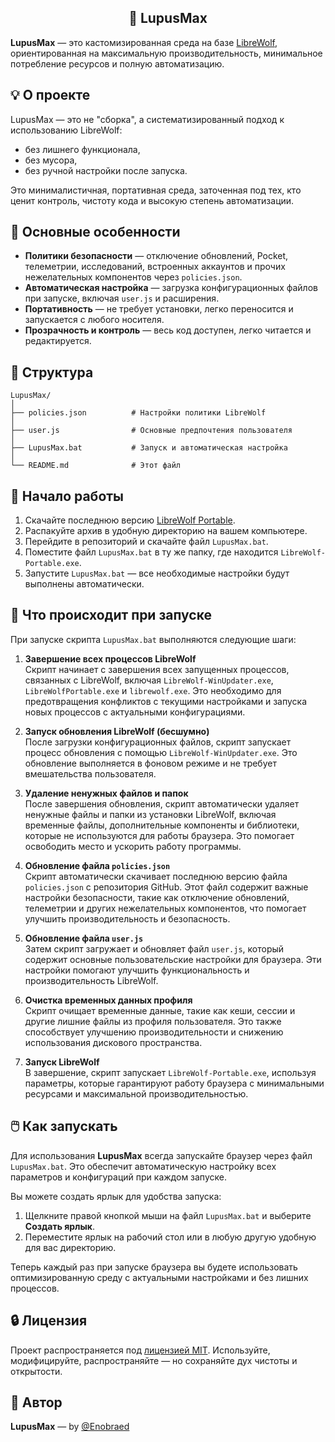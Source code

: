 <h2 align="center">🐺 LupusMax</h2>

**LupusMax** — это кастомизированная среда на базе [LibreWolf](https://librewolf.net/), ориентированная на максимальную производительность, минимальное потребление ресурсов и полную автоматизацию.

## 💡 О проекте

LupusMax — это не "сборка", а систематизированный подход к использованию LibreWolf:

- без лишнего функционала,
- без мусора,
- без ручной настройки после запуска.

Это минималистичная, портативная среда, заточенная под тех, кто ценит контроль, чистоту кода и высокую степень автоматизации.

## 🔧 Основные особенности

- **Политики безопасности** — отключение обновлений, Pocket, телеметрии, исследований, встроенных аккаунтов и прочих нежелательных компонентов через `policies.json`.
- **Автоматическая настройка** — загрузка конфигурационных файлов при запуске, включая `user.js` и расширения.
- **Портативность** — не требует установки, легко переносится и запускается с любого носителя.
- **Прозрачность и контроль** — весь код доступен, легко читается и редактируется.

## 📁 Структура

```
LupusMax/
│
├── policies.json          # Настройки политики LibreWolf
│
├── user.js                # Основные предпочтения пользователя
│
├── LupusMax.bat           # Запуск и автоматическая настройка
│
└── README.md              # Этот файл
```

## 🚀 Начало работы

1. Скачайте последнюю версию [LibreWolf Portable](https://librewolf.net/installation/windows/#portable-version).
2. Распакуйте архив в удобную директорию на вашем компьютере.
3. Перейдите в репозиторий и скачайте файл `LupusMax.bat`.
4. Поместите файл `LupusMax.bat` в ту же папку, где находится `LibreWolf-Portable.exe`.
5. Запустите `LupusMax.bat` — все необходимые настройки будут выполнены автоматически.

## 🔄 Что происходит при запуске

При запуске скрипта `LupusMax.bat` выполняются следующие шаги:

1. **Завершение всех процессов LibreWolf**  
   Скрипт начинает с завершения всех запущенных процессов, связанных с LibreWolf, включая `LibreWolf-WinUpdater.exe`, `LibreWolfPortable.exe` и `librewolf.exe`. Это необходимо для предотвращения конфликтов с текущими настройками и запуска новых процессов с актуальными конфигурациями.

2. **Запуск обновления LibreWolf (бесшумно)**  
   После загрузки конфигурационных файлов, скрипт запускает процесс обновления с помощью `LibreWolf-WinUpdater.exe`. Это обновление выполняется в фоновом режиме и не требует вмешательства пользователя.

3. **Удаление ненужных файлов и папок**  
   После завершения обновления, скрипт автоматически удаляет ненужные файлы и папки из установки LibreWolf, включая временные файлы, дополнительные компоненты и библиотеки, которые не используются для работы браузера. Это помогает освободить место и ускорить работу программы.

4. **Обновление файла `policies.json`**  
   Скрипт автоматически скачивает последнюю версию файла `policies.json` с репозитория GitHub. Этот файл содержит важные настройки безопасности, такие как отключение обновлений, телеметрии и других нежелательных компонентов, что помогает улучшить производительность и безопасность.

5. **Обновление файла `user.js`**  
   Затем скрипт загружает и обновляет файл `user.js`, который содержит основные пользовательские настройки для браузера. Эти настройки помогают улучшить функциональность и производительность LibreWolf.

6. **Очистка временных данных профиля**  
   Скрипт очищает временные данные, такие как кеши, сессии и другие лишние файлы из профиля пользователя. Это также способствует улучшению производительности и снижению использования дискового пространства.

7. **Запуск LibreWolf**  
   В завершение, скрипт запускает `LibreWolf-Portable.exe`, используя параметры, которые гарантируют работу браузера с минимальными ресурсами и максимальной производительностью.

## 🖱️ Как запускать

Для использования **LupusMax** всегда запускайте браузер через файл `LupusMax.bat`. Это обеспечит автоматическую настройку всех параметров и конфигураций при каждом запуске.

Вы можете создать ярлык для удобства запуска:

1. Щелкните правой кнопкой мыши на файл `LupusMax.bat` и выберите **Создать ярлык**.
2. Переместите ярлык на рабочий стол или в любую другую удобную для вас директорию.

Теперь каждый раз при запуске браузера вы будете использовать оптимизированную среду с актуальными настройками и без лишних процессов.

## 🔒 Лицензия

Проект распространяется под [лицензией MIT](LICENSE). Используйте, модифицируйте, распространяйте — но сохраняйте дух чистоты и открытости.

## 👤 Автор

**LupusMax** — by [@Enobraed](https://github.com/Enobraed)
